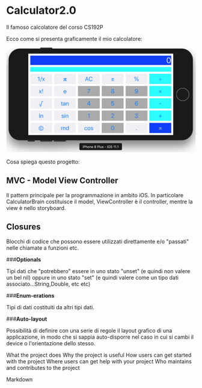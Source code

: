 # Calculator2.0
Il famoso calcolatore del corso CS192P

Ecco come si presenta graficamente il mio calcolatore:

![Immagine Calculator2.0](/Calculator2.0.png?raw=true "Calculator 2.0")

Cosa spiega questo progetto:

**MVC - Model View Controller**
-------------------------------
Il pattern principale per la programmazione in ambito iOS. In particolare CalculatorBrain costituisce il model, ViewController è il controller, mentre la view è nello storyboard.

**Closures**
------------
Blocchi di codice che possono essere utilizzati direttamente e/o "passati" nelle chiamate a funzioni etc.

###**Optionals**

Tipi dati che "potrebbero" essere in uno stato "unset" (e quindi non valere un bel nil) oppure in uno stato "set" (e quindi valere come un tipo dati associato...String,Double, etc etc) 

###**Enum-erations**

Tipi di dati costituiti da altri tipi dati.

###**Auto-layout**

Possibilità di definire con una serie di regole il layout grafico di una applicazione, in modo che si sappia auto-disporre nel caso in cui si cambi il device o l'orientazione dello stesso.

What the project does
Why the project is useful
How users can get started with the project
Where users can get help with your project
Who maintains and contributes to the project

Markdown
